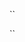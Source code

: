 ``
<?xml version="1.0" encoding="utf-8"?>
<PreferenceScreen xmlns:android="http://schemas.android.com/apk/res/android">
    <CheckBoxPreference
        android:key="checkboxpreference"
        android:title="checkbox"
        android:summary="This is a checkbox"
        android:defaultValue="false"
        />
    <PreferenceCategory android:title="edit">
        <EditTextPreference
            android:key="editpreference"
            android:title="edit preference"
            android:summary="this is a edittext"/>
    </PreferenceCategory>
    <ListPreference
        android:key="list"
        android:title="List"
        android:summary="An example that use a list dialog"
        android:entries="@array/list_option"
        android:entryValues="@array/list_options_values"
        />
    <CheckBoxPreference
        android:key="parent checkboxpreference"
        android:title="parent checkbox"
        android:summary="This is a parent checkbox"
        android:defaultValue="false"/>
    <CheckBoxPreference
        android:key="child checkboxpreference"
        android:title="child checkbox"
        android:summary="This is a child checkbox"
        android:defaultValue="false"
        android:dependency="parent checkboxpreference"
        />
    <PreferenceScreen
        android:title="preferenceScreen">
        <EditTextPreference
            android:key="edit"
            android:title="edit"
            android:summary="edit"/>
    </PreferenceScreen>
    <Preference
        android:title="intent preference">
        <intent
            android:action="android.intent.action.VIEW"
            android:data="http://www.baidu.com"/>
    </Preference>
</PreferenceScreen>
``
